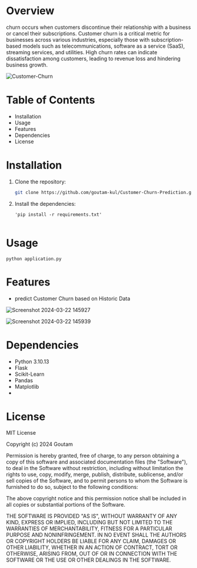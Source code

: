 # Overview 
churn occurs when customers discontinue their relationship with a business or cancel their subscriptions.
Customer churn is a critical metric for businesses across various industries, especially those with subscription-based models such as telecommunications, software as a service (SaaS), streaming services, and utilities. High churn rates can indicate dissatisfaction among customers, leading to revenue loss and hindering business growth.

![Customer-Churn](https://github.com/goutam-kul/Customer-Churn-Prediction/assets/141641488/9098d6fe-7015-4e41-ac23-f562c559c2ac)


# Table of Contents
- Installation
- Usage
- Features
- Dependencies
- License

# Installation
1. Clone the repository:
   ```bash
   git clone https://github.com/goutam-kul/Customer-Churn-Prediction.git

2. Install the dependencies:
   ```in cmd
   'pip install -r requirements.txt'


# Usage

``python application.py ``

# Features
- predict Customer Churn based on Historic Data

![Screenshot 2024-03-22 145927](https://github.com/goutam-kul/Customer-Churn-Prediction/assets/141641488/b333a13b-21c6-493e-926e-b41d659047fc)

![Screenshot 2024-03-22 145939](https://github.com/goutam-kul/Customer-Churn-Prediction/assets/141641488/303441cc-6d12-4bc5-8c0f-57c7917bf3c5)


# Dependencies 
- Python 3.10.13
- Flask
- Scikit-Learn
- Pandas
- Matplotlib
- 
# License 

MIT License

Copyright (c) 2024 Goutam 

Permission is hereby granted, free of charge, to any person obtaining a copy
of this software and associated documentation files (the "Software"), to deal
in the Software without restriction, including without limitation the rights
to use, copy, modify, merge, publish, distribute, sublicense, and/or sell
copies of the Software, and to permit persons to whom the Software is
furnished to do so, subject to the following conditions:

The above copyright notice and this permission notice shall be included in all
copies or substantial portions of the Software.

THE SOFTWARE IS PROVIDED "AS IS", WITHOUT WARRANTY OF ANY KIND, EXPRESS OR
IMPLIED, INCLUDING BUT NOT LIMITED TO THE WARRANTIES OF MERCHANTABILITY,
FITNESS FOR A PARTICULAR PURPOSE AND NONINFRINGEMENT. IN NO EVENT SHALL THE
AUTHORS OR COPYRIGHT HOLDERS BE LIABLE FOR ANY CLAIM, DAMAGES OR OTHER
LIABILITY, WHETHER IN AN ACTION OF CONTRACT, TORT OR OTHERWISE, ARISING FROM,
OUT OF OR IN CONNECTION WITH THE SOFTWARE OR THE USE OR OTHER DEALINGS IN THE
SOFTWARE.
